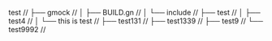 test //
├── gmock //
│   ├── BUILD.gn //
│   └── include //
├── test //
│   ├── test4 //
│   └── this is test //
├── test131 //
├── test1339 //
├── test9 //
└── test9992 //
